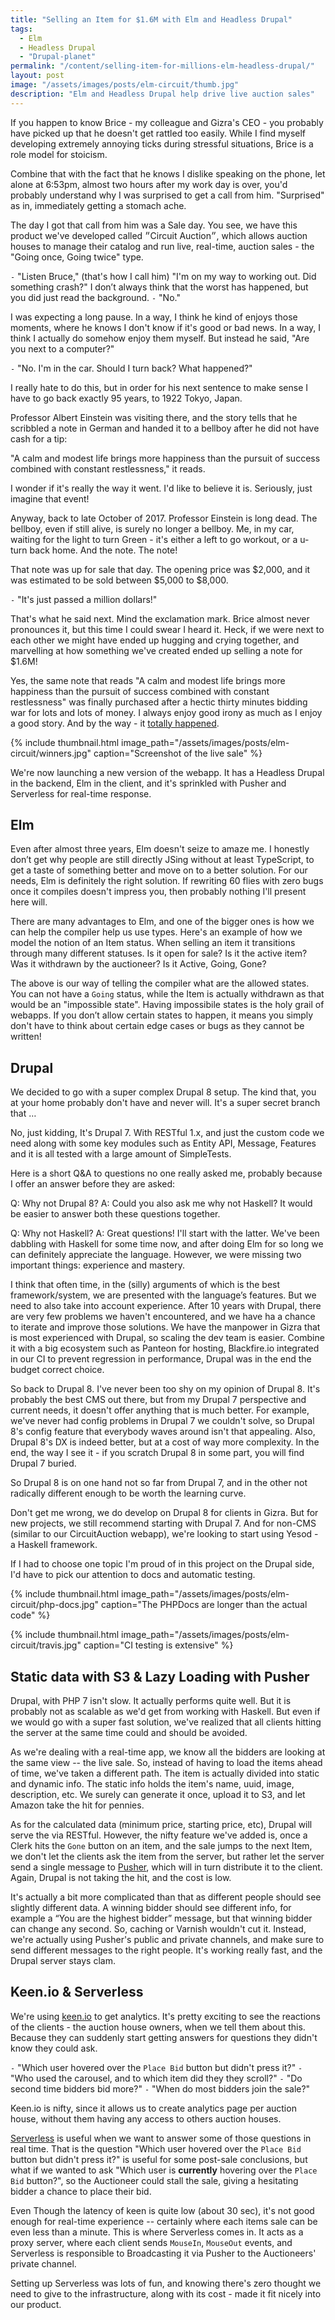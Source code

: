 ```yaml
---
title: "Selling an Item for $1.6M with Elm and Headless Drupal"
tags:
  - Elm
  - Headless Drupal
  - "Drupal-planet"
permalink: "/content/selling-item-for-millions-elm-headless-drupal/"
layout: post
image: "/assets/images/posts/elm-circuit/thumb.jpg"
description: "Elm and Headless Drupal help drive live auction sales"
---
```


If you happen to know Brice - my colleague and Gizra's CEO - you probably have picked up that he doesn't get rattled too easily.  While I find myself developing extremely annoying ticks during  stressful situations, Brice is a role model for stoicism.

Combine that with the fact that he knows I dislike speaking on the phone, let alone at 6:53pm, almost two hours after my work day is over, you'd probably understand why I was surprised to get a call from him. "Surprised" as in, immediately getting a stomach ache.

The day I got that call from him was a Sale day. You see, we have this product we've developed called ״Circuit Auction״, which allows auction houses to manage their catalog and run live, real-time, auction sales - the "Going once, Going twice" type.


`-` "Listen Bruce," (that's how I call him) "I'm on my way to working out. Did something crash?"
I don’t  always think that the worst has happened, but you did just read the background.
`-` "No."

I was expecting a long pause. In a way, I think he kind of enjoys those moments, where he knows I don't know if it's good or bad news.  In a way, I think I actually do somehow enjoy them myself. But instead he said, "Are you next to a computer?"

`-` "No. I'm in the car. Should I turn back? What happened?"

I really hate to do this, but in order for his  next sentence to make sense I have to go back exactly 95 years, to 1922  Tokyo, Japan.

<!-- more -->

Professor Albert Einstein was visiting there, and the story tells that he scribbled a note in German and handed it to a bellboy after he did not have cash for a tip:

"A calm and modest life brings more happiness than the pursuit of success combined with constant restlessness," it reads.

I wonder if it's really the way it went. I'd like to believe it is. Seriously, just imagine that event!

Anyway, back to late October of 2017. Professor Einstein is long dead. The bellboy, even if still alive, is surely no longer a bellboy. Me, in my car, waiting for the light to turn Green - it's either a left to go workout, or  a u-turn back home.  And the note. The note!

That note was up for  sale that day. The opening price was $2,000, and it was estimated to be sold between $5,000 to $8,000.

`-` "It's just passed a million dollars!"

That's what he said next. Mind the exclamation mark. Brice almost never pronounces it, but this time I could swear I heard it. Heck, if we were next to each other we might have ended up hugging and crying together, and marvelling at how something we've created ended up selling a note for $1.6M!

Yes, the same note that reads "A calm and modest life brings more happiness than the pursuit of success combined with constant restlessness" was finally purchased after  a hectic thirty minutes bidding war for lots and lots of money. I always enjoy  good irony as much as I enjoy a good story. And by the way - it [totally happened](https://www.nytimes.com/2017/10/25/world/middleeast/einstein-theory-of-happiness.html).


{% include thumbnail.html image_path="/assets/images/posts/elm-circuit/winners.jpg" caption="Screenshot of the live sale" %}

We're now launching a new version of the webapp. It has a Headless Drupal in the backend, Elm in the client, and it's sprinkled with Pusher and Serverless for real-time response.


## Elm

Even after almost three years, Elm doesn't seize to amaze me. I honestly don’t get why people are still directly JSing without at least TypeScript, to get a taste of something better and move on to a better solution. For our needs, Elm is definitely the right solution. If rewriting 60 flies with zero bugs once it compiles doesn't impress you, then probably nothing I'll present here will.

There are many advantages to Elm, and one of the bigger ones is how we can help the compiler help us use types. Here's an example of how we model the notion of an Item status. When selling an item it transitions through many different statuses. Is it open for sale? Is it the active item? Was it withdrawn by the auctioneer? Is it Active, Going, Gone?

<script src="https://gist.github.com/amitaibu/abcea7a114b213df48689e662a58f79d.js"></script>

The above is our way of telling the compiler what are the allowed states. You can not have a `Going` status, while the Item is actually withdrawn as that would be an "impossible state". Having impossibile states is the holy grail of webapps. If you don’t allow certain states to happen, it means you simply don't have to think about certain edge cases or bugs as they cannot be written!

## Drupal

We decided to go with a super complex Drupal 8 setup. The kind that, you at your home probably don't have and never will. It's a super secret branch that …

No, just kidding, It's Drupal 7. With RESTful 1.x, and just the custom code we need along with some key modules such as Entity API, Message, Features and it is all tested with a large amount of SimpleTests.

Here is a short Q&A to questions no one really asked me, probably because I offer an answer before they are asked:

Q: Why not Drupal 8?
A: Could you also ask me why not Haskell? It would be easier to answer both these questions together.

Q: Why not Haskell?
A: Great questions! I'll start with the latter. We've been dabbling with Haskell for some time now, and after doing Elm for so long we can definitely appreciate the language. However, we were missing two important things: experience and mastery.

I think that often time, in the (silly) arguments of which is the best framework/system, we are presented with the language’s features. But we need to also take  into account experience. After 10 years with Drupal, there are very few problems we haven't encountered, and we have ha a chance to iterate and improve those solutions. We have the manpower in Gizra that is most experienced with Drupal, so scaling the dev team is easier. Combine it with a big ecosystem such as Panteon for hosting, Blackfire.io integrated in our CI to prevent regression in performance, Drupal was in the end the budget correct choice.

So back to Drupal 8. I've never been too shy on my opinion of Drupal 8. It's probably the best CMS out there, but from my Drupal 7 perspective and current needs, it doesn't offer anything that is much better. For example, we've never had config problems in Drupal 7 we couldn't solve, so Drupal 8's config feature that everybody waves around isn't that appealing. Also, Drupal 8's DX is indeed better, but at a cost of way more complexity. In the end, the way I see it - if you scratch Drupal 8 in some part, you will find Drupal 7 buried.

So Drupal 8 is on one hand not so far from Drupal 7, and in the other not radically different enough to be worth the learning curve.

Don't get me wrong, we do develop on Drupal 8 for clients in Gizra. But for new projects, we still recommend starting with Drupal 7. And for non-CMS (similar to our CircuitAuction webapp), we're looking to start using Yesod - a Haskell framework.

If I had to choose one topic I'm proud of in this project on the Drupal side, I'd have to pick our attention to docs and automatic testing.


{% include thumbnail.html image_path="/assets/images/posts/elm-circuit/php-docs.jpg" caption="The PHPDocs are longer than the actual code" %}

{% include thumbnail.html image_path="/assets/images/posts/elm-circuit/travis.jpg" caption="CI testing is extensive" %}

## Static data with S3 & Lazy Loading with Pusher

Drupal, with PHP 7 isn't slow. It actually performs quite well. But it is probably not as scalable as we'd get from working with Haskell. But even if we would go with a super fast solution, we've realized that all clients hitting the server at the same time could and should be avoided.

As we're dealing with a real-time app, we know all the bidders are looking at the same view -- the live sale. So, instead of having to load the items ahead of time, we've taken a different path.
The item is actually divided into static and dynamic info. The static info holds the item's name, uuid, image, description, etc. We surely can generate it once, upload it to S3, and let Amazon take the hit for pennies.

As for the calculated data (minimum price, starting price, etc), Drupal will serve the via RESTful. However, the nifty feature we've added is, once a Clerk hits the `Gone` button on an item, and the sale jumps to the next Item, we don't let the clients ask the item from the server, but rather let the server send a single message to [Pusher](https://pusher.com/), which will in turn distribute it to the client. Again, Drupal is not taking the hit, and the cost is low.

It's actually a bit more complicated than that as different people should see slightly different data. A winning bidder should see different info, for example a “You are the highest bidder” message, but that winning bidder can change any second. So, caching or Varnish wouldn't cut it. Instead, we're actually using Pusher's public and private channels, and make sure to send different messages to the right people. It's working really fast, and the Drupal server stays clam.

## Keen.io & Serverless

We're using [keen.io](https://keen.io/) to get analytics. It's pretty exciting to see the reactions of the clients - the auction house owners, when we tell them about this. Because they can suddenly start getting answers for questions they didn't know they could ask.

`-` "Which user hovered over the `Place Bid` button but didn't press it?"
`-` "Who used the carousel, and to which item did they they scroll?"
`-` "Do second time bidders bid more?"
`-` "When do most bidders join the sale?"

Keen.io is nifty, since it allows us to create analytics page per auction house, without them having any access to others auction houses.

[Serverless](https://serverless.com/) is useful when we want to answer some of those questions in real time. That is the question "Which user hovered over the `Place Bid` button but didn't press it?" is useful for some post-sale conclusions, but what if we wanted to ask "Which user is __currently__ hovering  over the `Place Bid` button?", so the Auctioneer could stall the sale, giving a hesitating bidder a chance to place their bid.

Even Though the latency of keen is quite low (about 30 sec), it's not good enough for real-time experience -- certainly where each items sale can be even less than a minute. This is where Serverless comes in. It acts as a proxy server, where each client sends `MouseIn`, `MouseOut` events, and Serverless is responsible to Broadcasting it via Pusher to the Auctioneers' private channel.

Setting up Serverless was lots of fun, and knowing there's zero thought we need to give to the infrastructure, along with its cost - made it fit nicely into our product.
